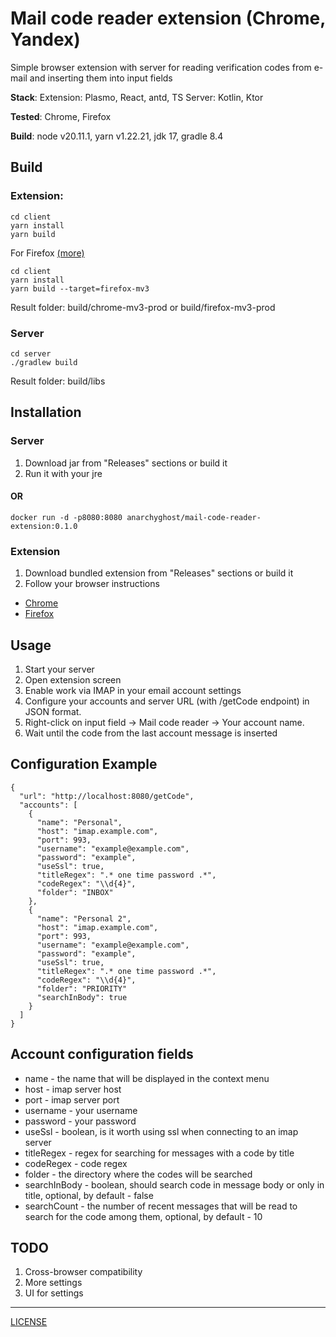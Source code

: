 # Mail code reader extension (Chrome, Yandex)

Simple browser extension with server for reading verification codes from e-mail and inserting them into input fields

**Stack**:
Extension: Plasmo, React, antd, TS
Server: Kotlin, Ktor

**Tested**: Chrome, Firefox

**Build**: node v20.11.1, yarn v1.22.21, jdk 17, gradle 8.4

## Build

### Extension:

```
cd client
yarn install
yarn build
```

For Firefox [(more)](https://docs.plasmo.com/framework/workflows/build)

```
cd client
yarn install
yarn build --target=firefox-mv3
```

Result folder: build/chrome-mv3-prod or build/firefox-mv3-prod

### Server

```
cd server
./gradlew build
```

Result folder: build/libs

## Installation

### Server

1. Download jar from "Releases" sections or build it
2. Run it with your jre

#### OR

```
docker run -d -p8080:8080 anarchyghost/mail-code-reader-extension:0.1.0
```

### Extension

1. Download bundled extension from "Releases" sections or build it
2. Follow your browser instructions

- [Chrome](https://developer.chrome.com/docs/extensions/get-started/tutorial/hello-world#load-unpacked)
- [Firefox](https://extensionworkshop.com/documentation/develop/temporary-installation-in-firefox/)

## Usage

1. Start your server
2. Open extension screen
3. Enable work via IMAP in your email account settings
4. Configure your accounts and server URL (with /getCode endpoint) in JSON format.
5. Right-click on input field -> Mail code reader -> Your account name.
6. Wait until the code from the last account message is inserted

## Configuration Example

```
{
  "url": "http://localhost:8080/getCode",
  "accounts": [
    {
      "name": "Personal",
      "host": "imap.example.com",
      "port": 993,
      "username": "example@example.com",
      "password": "example",
      "useSsl": true,
      "titleRegex": ".* one time password .*",
      "codeRegex": "\\d{4}",
      "folder": "INBOX"
    },
    {
      "name": "Personal 2",
      "host": "imap.example.com",
      "port": 993,
      "username": "example@example.com",
      "password": "example",
      "useSsl": true,
      "titleRegex": ".* one time password .*",
      "codeRegex": "\\d{4}",
      "folder": "PRIORITY"
      "searchInBody": true
    }
  ]
}
```

## Account configuration fields

* name - the name that will be displayed in the context menu
* host - imap server host
* port - imap server port
* username - your username
* password - your password
* useSsl - boolean, is it worth using ssl when connecting to an imap server
* titleRegex - regex for searching for messages with a code by title
* codeRegex - code regex
* folder - the directory where the codes will be searched
* searchInBody - boolean, should search code in message body or only in title, optional, by default - false
* searchCount - the number of recent messages that will be read to search for the code among them, optional, by
  default - 10

## TODO

1. Cross-browser compatibility
2. More settings
3. UI for settings

----

[LICENSE](LICENSE)
